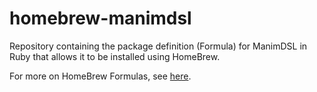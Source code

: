 # homebrew-manimdsl

Repository containing the package definition (Formula) for ManimDSL in Ruby that allows it to be installed using HomeBrew.

For more on HomeBrew Formulas, see [here](https://docs.brew.sh/Formula-Cookbook).
